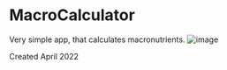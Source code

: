 # MacroCalculator

Very simple app, that calculates macronutrients. 
![image](https://user-images.githubusercontent.com/43584853/162802155-62e30b5b-b832-4e77-9365-a5ed2c9a6b5a.png)


Created April 2022
